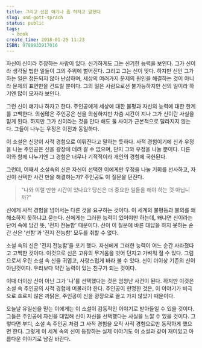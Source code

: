 ```yaml
---
title: 그리고 신은 얘기나 좀 하자고 말했다
slug: und-gott-sprach
status: public
tags:
  - book
create_time: 2018-01-25 11:23
ISBN: 9788932917016
---
```

자신이 신이라 주장하는 사람이 있다. 신기하게도 그는 신기한 능력을 보인다. 그가 신이라 생각될 법한 일들이 그의 주위에 벌어진다. 그리고 그는 신이 맞다. 하지만 신인 그가 하는 일은 정돈되지 않아 난삽하며, 세상의 여러가지 문제의 원인을 해결하는 것이 아니라 문제의 표면만을 건드릴 뿐이다. 그의 일은 사람으로선 불가능하지만 신의 일이라 하기엔 많이 모자라 보인다.

그런 신이 얘기나 하자고 한다. 주인공에게 세상에 대한 불평과 자신의 능력에 대한 한계를 고백한다. 의심많은 주인공은 신을 의심하지만 차츰 시간이 지나 그가 신이란 사실을 믿게 된다. 하지만 그가 신이라는 것을 안다 해도 둘 사이가 근본적으로 달라지지 않는다. 그들이 나누는 우정은 이전과 동일하다.

이 소설은 신앙이 사적 경험으로 이뤄진다고 말하는 듯하다. 사적 경험이기에 신과 우정을 나눈 주인공은 신을 광장에 데려 갈 수 없으며, 단지 그와 우정을 나눌 뿐이다. 다른 이와 함께 나누기엔 그 경험은 너무나 기적적이라 개인의 경험에 국한된다.

그런데, 어째서 소설속의 신은 자신이 선택한 이에게만 우정을 나눌 기회를 선사하고, 자신이 선택한 사건 만을 해결하는가? 주인공도 이 질문을 던진다.

> "나와 이럴 만한 시간이 있나요? 당신은 더 중요한 일들을 해야 하는 것 아닙니까?"

신에게 사적 경험을 넘어서는 다른 것을 요구하는 것이다. 이 세계의 불평등과 불의를 왜 해소하지 못하냐고 묻는다. 신에게는 그러한 능력이 있어야만 하는데, 왜냐면 신이라는 단어 속에 담긴 뜻, '전지 전능함' 때문이다. 신이 이 질문에 바른 대답을 하지 못하는 순간 신은 '선함'과 '전지 전능함' 모두를 취할 수 없다.

소설 속의 신은 '전지 전능함'을 포기 했다. 자신에게 그러한 능력이 어느 순간 사라졌다고 고백한 것이다. 이것으로 신은 고유의 무거움을 벗어 던지고 가벼워 질 수 있다. 그럼으로서 우린 소설 속 신을 귀엽고, 사랑스럽게 바라 볼 수 있다. 신이 더이상 기존의 신이 아닌것이다. 우리보다 약간 능력이 있는 친구가 되는 것이다.

이때 더이상 신이 아닌 그가 '나'를 선택했다는 것은 엄청난 사건이 된다. 하지만 이것은 소설 속 주인공의 사적 경험에 머물러야 한다. 주인공이 현명한 것은, 이 이야기가 비극으로 흐르지 않은 까닭은, 주인공이 신을 광장으로 끌고 가지 않았기 때문이다.

오늘날 유일신을 믿는 이에게는 이 소설이 감동적인 이야기로 받아들일 수 있을 것이다. 그들은 주인공에 자신을 대입해 신이 자신을 선택했다는 사실을 느낄 수 있을 것이다. 그렇다면 부디, 소설 속 주인공 처럼 그 사적 경험을 오직 사적 경험으로만 동작하게 했으면 한다. 그렇게 이 세계 속의 신이 등장하는 실제 이야기도 이 소설과 같이 재미있고 아름다운 이야기로 남길 바란다.
